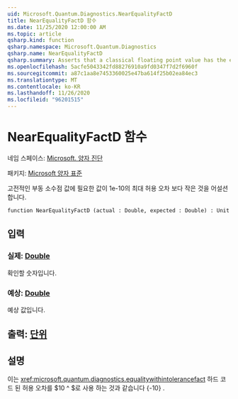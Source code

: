 ```yaml
---
uid: Microsoft.Quantum.Diagnostics.NearEqualityFactD
title: NearEqualityFactD 함수
ms.date: 11/25/2020 12:00:00 AM
ms.topic: article
qsharp.kind: function
qsharp.namespace: Microsoft.Quantum.Diagnostics
qsharp.name: NearEqualityFactD
qsharp.summary: Asserts that a classical floating point value has the expected value up to a small tolerance of 1e-10.
ms.openlocfilehash: 5acfe5043342fd88276910a9fd0347f7d2f6960f
ms.sourcegitcommit: a87c1aa8e7453360025e47ba614f25b02ea84ec3
ms.translationtype: MT
ms.contentlocale: ko-KR
ms.lasthandoff: 11/26/2020
ms.locfileid: "96201515"
---
```

# <a name="nearequalityfactd-function"></a>NearEqualityFactD 함수

네임 스페이스: [Microsoft. 양자 진단](xref:Microsoft.Quantum.Diagnostics)

패키지: [Microsoft 양자 표준](https://nuget.org/packages/Microsoft.Quantum.Standard)


고전적인 부동 소수점 값에 필요한 값이 1e-10의 최대 허용 오차 보다 작은 것을 어설션 합니다.

```qsharp
function NearEqualityFactD (actual : Double, expected : Double) : Unit
```


## <a name="input"></a>입력

### <a name="actual--double"></a>실제: [Double](xref:microsoft.quantum.lang-ref.double)

확인할 숫자입니다.


### <a name="expected--double"></a>예상: [Double](xref:microsoft.quantum.lang-ref.double)

예상 값입니다.



## <a name="output--unit"></a>출력: [단위](xref:microsoft.quantum.lang-ref.unit)



## <a name="remarks"></a>설명

이는 <xref:microsoft.quantum.diagnostics.equalitywithintolerancefact> 하드 코드 된 허용 오차를 $10 ^ $로 사용 하는 것과 같습니다 {-10} .